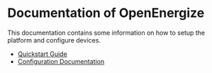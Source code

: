 # Documentation of OpenEnergize

This documentation contains some information on how to setup the platform and
configure devices.

- [Quickstart Guide](Quickstart.md)
- [Configuration Documentation](Configuration.md)
